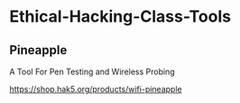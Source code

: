 # Ethical-Hacking-Class-Tools
## Pineapple

A Tool For Pen Testing and Wireless Probing

https://shop.hak5.org/products/wifi-pineapple

